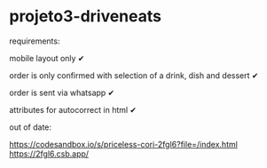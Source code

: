 # projeto3-driveneats

requirements:

mobile layout only ✔

order is only confirmed with selection of a drink, dish and dessert ✔

order is sent via whatsapp ✔

attributes for autocorrect in html ✔



out of date:

https://codesandbox.io/s/priceless-cori-2fgl6?file=/index.html
https://2fgl6.csb.app/